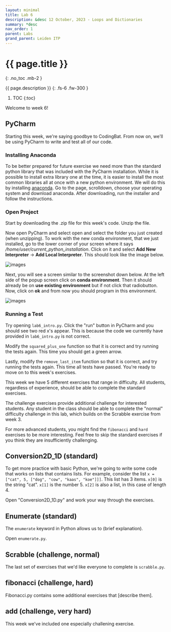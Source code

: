 ```yaml
---
layout: minimal
title: Lab 6
description: &desc 12 October, 2023 - Loops and Dictionaries
summary: *desc
nav_order: 1
parent: Labs
grand_parent: Leiden ITP
---
```



# {{ page.title }}
{: .no_toc .mb-2 }

{{ page.description }}
{: .fs-6 .fw-300 }

1. TOC
{:toc}

Welcome to week 6!

## PyCharm

Starting this week, we're saying goodbye to CodingBat. From now on, we'll be using PyCharm to write and test all of our code.

### Installing Anaconda

To be better prepared for future exercise we need more than the standard python library that was included with the PyCharm installation. While it is possible to install extra library one at the time, it is easier to install the most common libraries all at once with a new python environment. We will do this by installing [anaconda](https://www.anaconda.com/download). Go to the page, scrolldown, choose your operating system and download anaconda. After downloading, run the installer and follow the instructions.

### Open Project

Start by downloading the .zip file for this week's code. Unzip the file.

Now open PyCharm and select open and select the folder you just created (when unzipping). To work with the new conda environment, that we just installed, go to the lower corner of your screen where it says */home/user/current_python_installation*. Click on it and select **Add New Interpreter** -> **Add Local Interpreter**. This should look like the image below.

![images](/LeidenITP/assets/images/Add_interpreter.png)

Next, you will see a screen similar to the screenshot down below. At the left side of the popup screen click on **conda environment**. Then it should already be on **use existing environment** but if not click that radiobutton. Now, click on **ok** and from now you should program in this environment.

![images](/LeidenITP/assets/images/Interpreter.png)

### Running a Test

Try opening `lab6_intro.py`. Click the "run" button in PyCharm and you should see two red x's appear. This is because the code we currently have provided in `lab6_intro.py` is not correct.

Modify the `squared_plus_one` function so that it is correct and try running the tests again. This time you should get a green arrow.

Lastly, modify the `remove_last_item` function so that it is correct, and try running the tests again. This time all tests have passed. You're ready to move on to this week's exercises.

This week we have 5 different exercises that range in difficulty. All students, regardless of experience, should be able to complete the standard exercises.

The challenge exercises provide additional challenge for interested students. Any student in the class should be able to complete the "normal" difficulty challenge in this lab, which builds on the Scrabble exercise from week 3.

For more advanced students, you might find the `fibonacci` and `hard` exercises to be more interesting. Feel free to skip the standard exercises if you think they are insufficiently challenging. 

## Conversion2D_1D (standard)

To get more practice with basic Python, we're going to write some code that works on lists that contains lists. For example, consider the list `x = ["cat", 5, ["dog", "cow", "kaas", "koe"]]]`. This list has 3 items. `x[0]` is the string "cat". `x[1]` is the number 5. `x[2]` is also a list, in this case of length 4.

Open "Conversion2D_1D.py" and work your way through the exercises.

## Enumerate (standard)

The `enumerate` keyword in Python allows us to (brief explanation). 

Open `enumerate.py`. 

## Scrabble (challenge, normal)

The last set of exercises that we'd like everyone to complete is `scrabble.py`. 

## fibonacci (challenge, hard)

Fibonacci.py contains some additional exercises that [describe them]. 

## add (challenge, very hard)

This week we've included one especially challening exercise.




